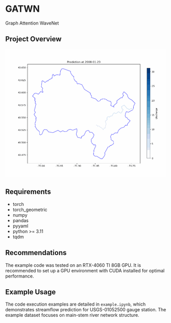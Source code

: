 # GATWN
Graph Attention WaveNet

## Project Overview

![alt text](src/discharge_animation.gif)


## Requirements
- torch
- torch_geometric
- numpy
- pandas
- pyyaml
- python >= 3.11
- tqdm

## Recommendations
The example code was tested on an RTX-4060 TI 8GB GPU. It is recommended to set up a GPU environment with CUDA installed for optimal performance.

## Example Usage
The code execution examples are detailed in `example.ipynb`, which demonstrates streamflow prediction for USGS-01052500 gauge station. The example dataset focuses on main-stem river network structure.


